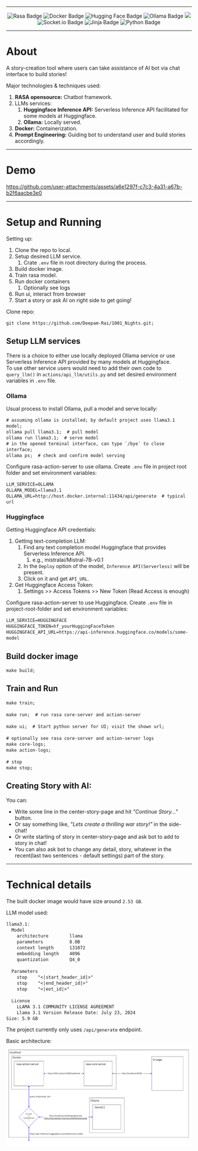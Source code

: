 
----

<div align="center">
   <img src="https://img.shields.io/badge/Rasa-5A17EE?logo=rasa&logoColor=fff&style=plastic" alt="Rasa Badge" height="22">
   <img src="https://img.shields.io/badge/Docker-2496ED?logo=docker&logoColor=fff&style=plastic" alt="Docker Badge" height="22">
   <img src="https://img.shields.io/badge/Hugging%20Face-FFD21E?logo=huggingface&logoColor=000&style=plastic" alt="Hugging Face Badge" height="22">
   <img src="https://img.shields.io/badge/Ollama-000?logo=ollama&logoColor=fff&style=plastic" alt="Ollama Badge" height="22">
   <img src="https://img.shields.io/badge/Prompt%20Engineering-8A2BE2?style=plastic" height="22">
   <img src="https://img.shields.io/badge/Socket.io-010101?logo=socketdotio&logoColor=fff&style=plastic" alt="Socket.io Badge" height="22">
   <img src="https://img.shields.io/badge/Jinja-B41717?logo=jinja&logoColor=fff&style=plastic" alt="Jinja Badge" height="22">
   <img src="https://img.shields.io/badge/Python-3776AB?logo=python&logoColor=fff&style=plastic" alt="Python Badge" height="22">
</div>

----
# About
A story-creation tool where users can take assistance of AI bot via chat interface to build stories!  

Major technologies & techniques used:
1. **RASA opensource:** Chatbot framework.
2. LLMs services:
   1. **Huggingface Inference API:** Serverless Inference API facilitated for some models at Huggingface.
   2. **Ollama:** Locally served.
3. **Docker:** Containerization.
4. **Prompt Engineering:** Guiding bot to understand user and build stories accordingly.

----
# Demo


https://github.com/user-attachments/assets/a6e1297f-c7c3-4a31-a67b-b2f6aacbe3e0


----
# Setup and Running
Setting up:
1. Clone the repo to local.
2. Setup desired LLM service.
   1. Crate `.env` file in root directory during the process.
3. Build docker image.
4. Train rasa model.
5. Run docker containers
   1. Optionally see logs
6. Run ui, interact from browser
7. Start a story or ask AI on right side to get going!

Clone repo:
```shell
git clone https://github.com/Deepam-Rai/1001_Nights.git;
```

## Setup LLM services
There is a choice to either use locally deployed Ollama service or use Serverless Inference API provided by many models at Huggingface.  
To use other service users would need to add their own code to `query_llm()` in `actions/api_llm/utils.py` and set desired environment variables in `.env` file.   

### Ollama
Usual process to install Ollama, pull a model and serve locally:
```shell
# assuming ollama is installed; by default project uses llama3.1 model;
ollama pull llama3.1;  # pull model
ollama run llama3.1;  # serve model
# in the opened terminal interface, can type `/bye` to close interface;
ollama ps;  # check and confirm model serving
```
Configure rasa-action-server to use ollama. Create `.env` file in project root folder and set environment variables:
```shell
LLM_SERVICE=OLLAMA
OLLAMA_MODEL=llama3.1
OLLAMA_URL=http://host.docker.internal:11434/api/generate  # typical url
```

### Huggingface
Getting Huggingface API credentials:
1. Getting text-completion LLM:
   1. Find any text completion model Huggingface that provides Serverless Inference API.
      1. e.g., mistralai/Mistral-7B-v0.1
   2. In the `Deploy` option of the model, `Inference API(Serverless)` will be present.
   3. Click on it and get `API_URL`.
2. Get Huggingface Access Token:
   1. Settings >> Access Tokens >> New Token (Read Access is enough)

Configure rasa-action-server to use Huggingface. Create `.env` file in project-root-folder and set environment variables:
```shell
LLM_SERVICE=HUGGINGFACE
HUGGINGFACE_TOKEN=hf_yourHuggingFaceToken
HUGGINGFACE_API_URL=https://api-inference.huggingface.co/models/some-model
```

## Build docker image
```shell
make build;
```

## Train and Run
```shell
make train;

make run;  # run rasa core-server and action-server

make ui;  # Start python server for UI; visit the shown url;

# optionally see rasa core-server and action-server logs
make core-logs;
make action-logs;

# stop
make stop;
```

## Creating Story with AI:
You can:
- Write some line in the center-story-page and hit _"Continue Story..."_ button.
- Or say something like, _"Lets create a thrilling war story!"_ in the side-chat!
- Or write starting of story in center-story-page and ask bot to add to story in chat!
- You can also ask bot to change any detail, story, whatever in the recent(last two sentences - default settings) part of the story.


---
# Technical details
The built docker image would have size around `2.53 GB`.

LLM model used:
```shell
llama3.1:
  Model
    architecture        llama
    parameters          8.0B
    context length      131072
    embedding length    4096
    quantization        Q4_0

  Parameters
    stop    "<|start_header_id|>"
    stop    "<|end_header_id|>"
    stop    "<|eot_id|>"

  License
    LLAMA 3.1 COMMUNITY LICENSE AGREEMENT
    Llama 3.1 Version Release Date: July 23, 2024
Size: 5.9 GB
```
The project currently only uses `/api/generate` endpoint.

Basic architecture:  
![architecture](./images/1001%20Nights%20Architecture.png)
